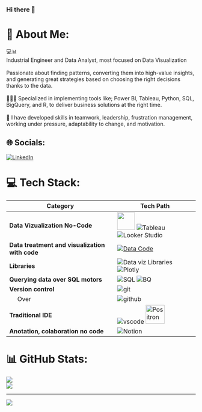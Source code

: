 ### Hi there 👋
# 💫 About Me:
💻📊<br>Industrial Engineer and Data Analyst, most focused on Data Visualization<br><br>Passionate about finding patterns, converting them into high-value insights, and generating great strategies based on choosing the right decisions thanks to the data.<br><br>👨🏽‍💻 Specialized in implementing tools like; Power BI, Tableau, Python, SQL, BigQuery, and R, to deliver business solutions at the right time.<br><br>🧬 I have developed skills in teamwork, leadership, frustration management, working under pressure, adaptability to change, and motivation.


## 🌐 Socials:
[![LinkedIn](https://img.shields.io/badge/LinkedIn-%230077B5.svg?logo=linkedin&logoColor=white)](https://linkedin.com/in/dataanalyst-davidcamelo/?locale=en_US) 

# 💻 Tech Stack:

| Category | Tech Path |
| ------ | ----- |
| **Data Vizualization No-Code** | <img height="47" src="https://img.icons8.com/color/200/power-bi.png"/> ![Tableau](https://go-skill-icons.vercel.app/api/icons?i=tableau) ![Looker Studio](https://go-skill-icons.vercel.app/api/icons?i=looker) |
| **Data treatment and visualization with code** | [![Data Code](https://skillicons.dev/icons?i=py,r)](https://skillicons.dev) |
| **Libraries** | ![Data viz Libraries](https://go-skill-icons.vercel.app/api/icons?i=pandas,matplotlib,numpy)![Plotly](https://img.shields.io/badge/Plotly-%233F4F75.svg?style=flat&logo=plotly&logoColor=white) |
| **Querying data over SQL motors** | ![SQL](https://go-skill-icons.vercel.app/api/icons?i=postgres,mysql,sqlite) ![BQ](https://go-skill-icons.vercel.app/api/icons?i=bigquery) |
| **Version control** | ![git](https://go-skill-icons.vercel.app/api/icons?i=git) |
| &nbsp;&nbsp;&nbsp;&nbsp; Over | ![github](https://go-skill-icons.vercel.app/api/icons?i=github,gitlab,bitbucket) |
| **Traditional IDE** | ![vscode](https://go-skill-icons.vercel.app/api/icons?i=vscode) <img src="https://github.com/posit-dev/positron/blob/main/positron-product-icons/positron.png?raw=true" alt="Positron" height="50px" /> |
| **Anotation, colaboration no code** | ![Notion](https://skillicons.dev/icons?i=notion) |

# 📊 GitHub Stats:
![](https://github-readme-streak-stats.herokuapp.com/?user=DavidNCamelo&theme=vision-friendly-dark&hide_border=true)<br/>
![](https://github-readme-stats.vercel.app/api/top-langs/?username=DavidNCamelo&theme=vision-friendly-dark&hide_border=true&include_all_commits=false&count_private=false&layout=compact)

---
[![](https://visitcount.itsvg.in/api?id=DavidNCamelo&icon=6&color=0)](https://visitcount.itsvg.in)

<!-- Proudly created with GPRM ( https://gprm.itsvg.in ) -->
